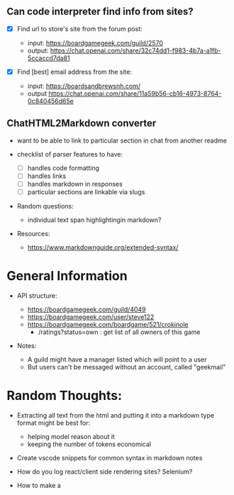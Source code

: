 
## Can code interpreter find info from sites?

 - [x] Find url to store's site from the forum post:
    - input: https://boardgamegeek.com/guild/2570
    - output: https://chat.openai.com/share/32c74dd1-f983-4b7a-a1fb-5ccaccd7da81


 - [x] Find [best] email address from the site:
    - input: https://boardsandbrewsnh.com/
    - output https://chat.openai.com/share/11a59b56-cb16-4973-8764-0c840456d65e


## ChatHTML2Markdown converter

 - want to be able to link to particular section in chat from another readme

  - checklist of parser features to have:
    - [ ] handles code formatting
    - [ ] handles links
    - [ ] handles markdown in responses
    - [ ] particular sections are linkable via slugs

 - Random questions:
    - individual text span highlightingin markdown?

 - Resources:
    - https://www.markdownguide.org/extended-syntax/


# General Information

 - API structure:
    - https://boardgamegeek.com/guild/4049
    - https://boardgamegeek.com/user/steve122
    - https://boardgamegeek.com/boardgame/521/crokinole
        - /ratings?status=own : get list of all owners of this game

 - Notes:
   - A guild might have a manager listed which will point to a user
   - But users can't be messaged without an account, called "geekmail"



# Random Thoughts:

 - Extracting all text from the html and putting it into a markdown type format might be best for: 
    - helping model reason about it
    - keeping the number of tokens economical
 
 - Create vscode snippets for common syntax in markdown notes

 - How do you log react/client side rendering sites? Selenium?

 - How to make a 